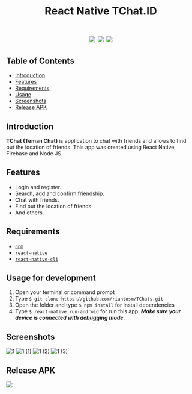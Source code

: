 # <center>React Native TChat.ID</center>

 # <center>[![](https://camo.githubusercontent.com/f5b5d9bb00257d22218c563a77c54971da41425f/68747470733a2f2f696d672e736869656c64732e696f2f62616467652f52656163744e61746976652d76302e36312e352d696e666f726d6174696f6e616c)](https://camo.githubusercontent.com/f5b5d9bb00257d22218c563a77c54971da41425f/68747470733a2f2f696d672e736869656c64732e696f2f62616467652f52656163744e61746976652d76302e36312e352d696e666f726d6174696f6e616c)  [![](https://camo.githubusercontent.com/c67164d0a3b7e598dba5aa5b2d6c925ea2db9aec/68747470733a2f2f696d672e736869656c64732e696f2f62616467652f46697265626173652d5265616c74696d652d6f72616e6765)](https://camo.githubusercontent.com/c67164d0a3b7e598dba5aa5b2d6c925ea2db9aec/68747470733a2f2f696d672e736869656c64732e696f2f62616467652f46697265626173652d5265616c74696d652d6f72616e6765)  [![](https://camo.githubusercontent.com/d5a4245abf4f04dfab7efd7e089616e18c5ea8a1/68747470733a2f2f696d672e736869656c64732e696f2f62616467652f4e6f64652e6a732d7631322e31342e312d73756363657373)](https://camo.githubusercontent.com/d5a4245abf4f04dfab7efd7e089616e18c5ea8a1/68747470733a2f2f696d672e736869656c64732e696f2f62616467652f4e6f64652e6a732d7631322e31342e312d73756363657373)
## Table of Contents

-   [Introduction](https://github.com/riantosm/TChats#introduction)
-   [Features](https://github.com/riantosm/TChats#features)
-   [Requirements](https://github.com/riantosm/TChats#requirements)
-   [Usage](https://github.com/riantosm/TChats#usage-for-development)
-   [Screenshots](https://github.com/riantosm/TChats#screenshots)
-   [Release APK](https://github.com/riantosm/TChats#release-apk)

## [](https://github.com/riantosm/TChats#introduction)Introduction

**TChat (Teman Chat)** is application to chat with friends and allows
to find out the location of friends. This app was created using React Native, Firebase and Node JS.

## [](https://github.com/riantosm/TChats#features)Features

-   Login and register.
-   Search, add and confirm friendship.
-   Chat with friends.
-   Find out the location of friends.
-   And others.

## [](https://github.com/riantosm/TChats#requirements)Requirements

-   [`npm`](https://www.npmjs.com/get-npm)
-   [`react-native`](https://facebook.github.io/react-native/docs/getting-started)
-   [`react-native-cli`](https://facebook.github.io/react-native/docs/getting-started)

## [](https://github.com/riantosm/TChats#usage-for-development)Usage for development

1.  Open your terminal or command prompt
2.  Type  `$ git clone https://github.com/riantosm/TChats.git`
3.  Open the folder and type  `$ npm install`  for install dependencies
4.  Type  `$ react-native run-android`  for run this app.  _**Make sure your device is connected with debugging mode**_.

## [](https://github.com/riantosm/TChats#screenshots)Screenshots

![1](https://user-images.githubusercontent.com/59215215/78550883-120f2580-782f-11ea-9d21-89b9ba233a3f.jpg)
![1 (1)](https://user-images.githubusercontent.com/59215215/78550885-12a7bc00-782f-11ea-996f-7aa63fe65802.jpg)
![1 (2)](https://user-images.githubusercontent.com/59215215/78550875-0f143500-782f-11ea-9044-53d0c2de2aad.jpg)
![1 (3)](https://user-images.githubusercontent.com/59215215/78550880-11768f00-782f-11ea-9d67-176db736177a.jpg)


## [](https://github.com/riantosm/TChats#release-apk-version001)Release APK

[![](https://camo.githubusercontent.com/ed7ce212c8560e8c3d000077d3405f45e60702b3/68747470733a2f2f696d672e736869656c64732e696f2f62616467652f446f776e6c6f61642532306f6e2532307468652d476f6f676c6525323044726976652d6f72616e67652e7376673f7374796c653d706f706f7574266c6f676f3d676f6f676c652d6472697665)](https://bit.ly/TChatID)
